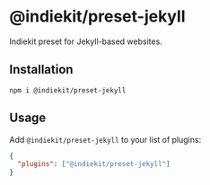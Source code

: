 # @indiekit/preset-jekyll

Indiekit preset for Jekyll-based websites.

## Installation

`npm i @indiekit/preset-jekyll`

## Usage

Add `@indiekit/preset-jekyll` to your list of plugins:

```json
{
  "plugins": ["@indiekit/preset-jekyll"]
}
```

